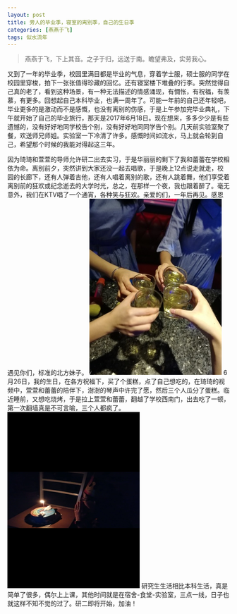 ```yaml
---
layout: post
title: 旁人的毕业季，寝室的离别季，自己的生日季
categories: [燕燕于飞]
tags: 似水流年
---
```


> 燕燕于飞，下上其音。之子于归，远送于南。瞻望弗及，实劳我心。

  又到了一年的毕业季，校园里满目都是毕业的气息，穿着学士服，硕士服的同学在校园里穿梭，拍下一张张值得珍藏的回忆。还有寝室楼下堆叠的行李。突然觉得自己真的老了，看到这种场景，有一种无法描述的情感涌现，有惆怅，有祝福，有羡慕，有更多。回想起自己本科毕业，也满一周年了。可能一年前的自己还年轻吧，毕业更多的是激动而不是感慨，也没有离别的伤感，于是上午参加完毕业典礼，下午就开始了自己的毕业旅行，那天是2017年6月18日。现在想来，多多少少是有些遗憾的，没有好好地同学校告个别，没有好好地同同学告个别。几天前实验室聚了餐，欢送师兄师姐。实验室一下冷清了许多。感慨时间如流水，马上就会轮到自己，希望那个时候的我能对得起这三年。
  
  因为琦琦和萱萱的导师允许研二出去实习，于是华丽丽的剩下了我和蕾蕾在学校相依为命。离别前夕，突然讲到大家还没一起去唱歌，于是晚上12点说走就走，校园的长廊下，还有人弹着吉他，还有人唱着离别的歌，还有人跳着舞，他们享受着离别前的狂欢或纪念逝去的大学时光，总之，在那样一个夜，我也跟着醉了。毫无意外，我们在KTV唱了一个通宵，各种笑与狂欢。亲爱的们，一年后再见。感恩遇见你们，标准的北方妹子。
![](/images/2.JPG) 
  6月26日，我的生日，在各方祝福下，买了个蛋糕，点了自己想吃的，在琦琦的视频中，萱萱和蕾蕾的陪伴下，澍澍的琴声中许完了愿，然后三个人瓜分了蛋糕。临近睡前，又想吃烧烤，于是拉上萱萱和蕾蕾，翻越了学校西南门，出去吃了一顿，第一次翻墙真是不可言喻，三个人都疯了。
  ![](/images/2.PNG) 
  研究生生活相比本科生活，真是简单了很多，偶尔上上课，其他时间就是在宿舍-食堂-实验室，三点一线，日子也就这样不知不觉的过了。研二即将开始，加油！